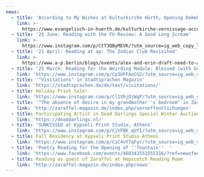 ```yaml
---
news:
  - title: 'According to My Wishes at Kulturkirche Hürth, Opening Demeber 8'
    link: >-
      https://www.evangelisch-in-huerth.de/kulturkirche-vernissage-according-to-my-wishes/
  - title: '25 June: Reading with the FU Review: A Good Long Scream'
    link: >-
      https://www.instagram.com/p/CtT3QByMEVK/?utm_source=ig_web_copy_link&igshid=MzRlODBiNWFlZA==
  - title: '21 April: Reading at ap: The Zodiac Club Revisited'
    link: >-
      https://www.a-p.berlin/blogs/events/alex-and-erin-draft-need-to-add-event-brite-and-set-visibility-date
  - title: '25 March: Reading for the Weirding Module: Blessed (with Guests)'
    link: 'https://www.instagram.com/p/Cp3UFFAoCG2/?utm_source=ig_web_copy_link'
  - title: '"Visitations" in Stadtsprachen Magazin'
    link: 'https://stadtsprachen.de/de/text/visitations/'
  - title: Holiday Print Sale!
    link: 'https://www.instagram.com/p/Cl1VhjOjWgP/?utm_source=ig_web_copy_link'
  - title: '"The absence of desire in my grandmother''s bedroom" in Zaraffel-Magazin'
    link: 'http://zaraffel-magazin.de/index.php/veroeffentlichungen'
  - title: Participating Artist in Dead Darlings Special Winter Auction
    link: 'https://deaddarlings.nl/'
  - title: 'SUNKISSED at Kypseli Print Studio, Athens'
    link: 'https://www.instagram.com/p/CjVFBK_qUfI/?utm_source=ig_web_copy_link'
  - title: Fall Residency at Kypseli Print Studio Athens
    link: 'https://www.instagram.com/p/CiC4vY7qFyr/?utm_source=ig_web_copy_link'
  - title: 'Poetry Reading for the Opening of ''fountain''  '
    link: 'https://www.facebook.com/events/468341551555316/?ref=newsfeed'
  - title: Reading as guest of Zaraffel at Hopscotch Reading Room
    link: 'http://zaraffel-magazin.de/index.php/news'
---
```


